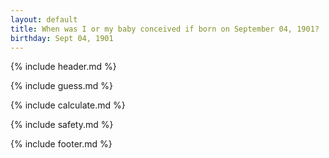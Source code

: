 ```yaml
---
layout: default
title: When was I or my baby conceived if born on September 04, 1901?
birthday: Sept 04, 1901
---
```


{% include header.md %}

{% include guess.md %}

{% include calculate.md %}

{% include safety.md %}

{% include footer.md %}



